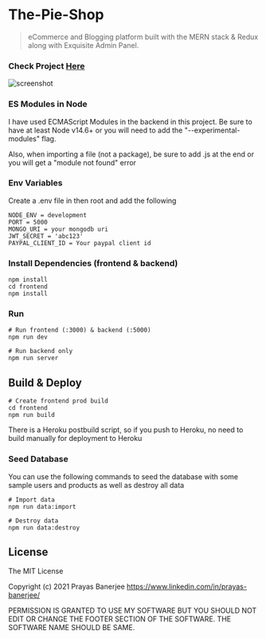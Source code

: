 # The-Pie-Shop

> eCommerce and Blogging platform built with the MERN stack & Redux along with Exquisite Admin Panel.

### Check Project [Here](https://the-pie-shop.herokuapp.com/)

![screenshot](https://drive.google.com/file/d/1s9ZpIB0QzgKWROFN3VeX20InARKGokDn/view)

### ES Modules in Node

I have used ECMAScript Modules in the backend in this project. Be sure to have at least Node v14.6+ or you will need to add the "--experimental-modules" flag.

Also, when importing a file (not a package), be sure to add .js at the end or you will get a "module not found" error

### Env Variables

Create a .env file in then root and add the following

```
NODE_ENV = development
PORT = 5000
MONGO_URI = your mongodb uri
JWT_SECRET = 'abc123'
PAYPAL_CLIENT_ID = Your paypal client id
```

### Install Dependencies (frontend & backend)

```
npm install
cd frontend
npm install
```

### Run

```
# Run frontend (:3000) & backend (:5000)
npm run dev

# Run backend only
npm run server
```

## Build & Deploy

```
# Create frontend prod build
cd frontend
npm run build
```

There is a Heroku postbuild script, so if you push to Heroku, no need to build manually for deployment to Heroku

### Seed Database

You can use the following commands to seed the database with some sample users and products as well as destroy all data

```
# Import data
npm run data:import

# Destroy data
npm run data:destroy
```

## License

The MIT License

Copyright (c) 2021 Prayas Banerjee https://www.linkedin.com/in/prayas-banerjee/

PERMISSION IS GRANTED TO USE MY SOFTWARE BUT YOU SHOULD NOT EDIT OR CHANGE THE FOOTER
SECTION OF THE SOFTWARE. THE SOFTWARE NAME SHOULD BE SAME.
